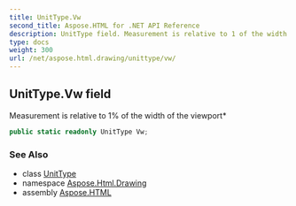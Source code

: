 ```yaml
---
title: UnitType.Vw
second_title: Aspose.HTML for .NET API Reference
description: UnitType field. Measurement is relative to 1 of the width of the viewport
type: docs
weight: 300
url: /net/aspose.html.drawing/unittype/vw/
---
```

## UnitType.Vw field

Measurement is relative to 1% of the width of the viewport*

```csharp
public static readonly UnitType Vw;
```

### See Also

* class [UnitType](../)
* namespace [Aspose.Html.Drawing](../../unittype/)
* assembly [Aspose.HTML](../../../)
